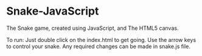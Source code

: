 # Snake-JavaScript

The Snake game, created using JavaScript, and The HTML5 canvas.

To run:
Just double click on the index.html to get going. Use the arrow keys to control your snake. Any required changes can be made in snake.js file.
